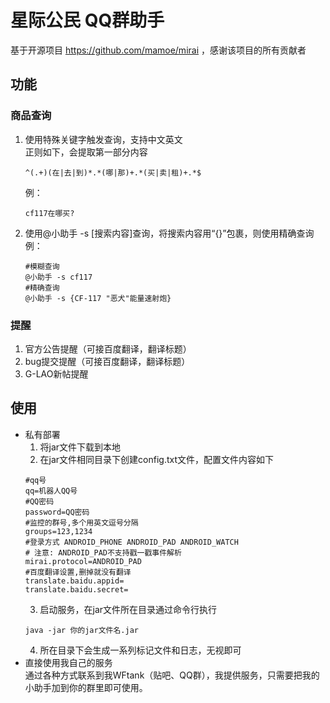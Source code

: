 # 星际公民 QQ群助手
基于开源项目 https://github.com/mamoe/mirai
，感谢该项目的所有贡献者
## 功能
### 商品查询
1. 使用特殊关键字触发查询，支持中文英文  
   正则如下，会提取第一部分内容
    ```regexp
    ^(.+)(在|去|到)*.*(哪|那)+.*(买|卖|租)+.*$
    ```
   例：
   ```
   cf117在哪买?
   ```
2. 使用@小助手 -s [搜索内容]查询，将搜索内容用“{}”包裹，则使用精确查询
   例：
   ```
   #模糊查询
   @小助手 -s cf117
   #精确查询
   @小助手 -s {CF-117 "恶犬"能量速射炮}
   ```
### 提醒
1. 官方公告提醒（可接百度翻译，翻译标题）
2. bug提交提醒（可接百度翻译，翻译标题）
3. G-LAO新帖提醒
## 使用
- 私有部署
  1. 将jar文件下载到本地
  2. 在jar文件相同目录下创建config.txt文件，配置文件内容如下
    ```properties
    #qq号
    qq=机器人QQ号
    #QQ密码
    password=QQ密码
    #监控的群号,多个用英文逗号分隔
    groups=123,1234
    #登录方式 ANDROID_PHONE ANDROID_PAD ANDROID_WATCH
    # 注意: ANDROID_PAD不支持戳一戳事件解析
    mirai.protocol=ANDROID_PAD
    #百度翻译设置,删掉就没有翻译
    translate.baidu.appid=
    translate.baidu.secret=
    ```
  3. 启动服务，在jar文件所在目录通过命令行执行
    ```shell
    java -jar 你的jar文件名.jar
    ```
  4. 所在目录下会生成一系列标记文件和日志，无视即可
- 直接使用我自己的服务  
   通过各种方式联系到我WFtank（贴吧、QQ群），我提供服务，只需要把我的小助手加到你的群里即可使用。
